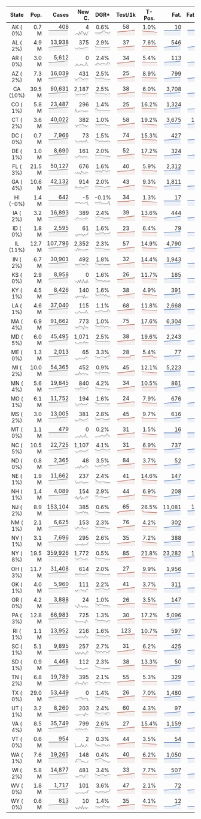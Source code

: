 
<!-- Building Table Time:  2020-05-24T16:40:40.849119 -->


| State | Pop. | Cases | New C. | DGR* | Test/1k | T-Pos. | Fat. | Fat./1M  | CFR* |  GF* | GF-14day | Dbl.Days | CDD |  
| :---: | ---: | ---: | ---: | :---: | :---: | :---: | ---: | ---:  | :---: |  :---: | :---: | :---: | ---: |  
| AK ( 0%)  | 0.7 M  | 408 <br><img src="/assets/images/covid/sparklines/AK_img_positive_20200524_1590352840.png"> | 4 <br><img src="/assets/images/covid/sparklines/AK_img_positiveIncrease_20200524_1590352840.png"> | 0.6% <br><img src="/assets/images/covid/sparklines/AK_img_dgr_4_20200524_1590352841.png"> | 58 <br><img src="/assets/images/covid/sparklines/AK_img_total_test_per_1k_20200524_1590352841.png"> | 1.0% <br><img src="/assets/images/covid/sparklines/AK_img_test_positivity_20200524_1590352841.png"> | 10 <br><img src="/assets/images/covid/sparklines/AK_img_death_20200524_1590352841.png"> | 14 <br><img src="/assets/images/covid/sparklines/AK_img_death_20200524_1590352841.png">  | 2.5% <br><img src="/assets/images/covid/sparklines/AK_img_cfr_4_20200524_1590352842.png"> |  1.3 <br><img src="/assets/images/covid/sparklines/AK_img_gfac_4_20200524_1590352841.png"> | 14.1 <br><img src="/assets/images/covid/sparklines/AK_img_gfac_14sum_20200524_1590352842.png"> | 108 <br><img src="/assets/images/covid/sparklines/AK_img_doubling_days_20200524_1590352842.png"> | 22   |  
| AL ( 2%)  | 4.9 M  | 13,938 <br><img src="/assets/images/covid/sparklines/AL_img_positive_20200524_1590352842.png"> | 375 <br><img src="/assets/images/covid/sparklines/AL_img_positiveIncrease_20200524_1590352842.png"> | 2.9% <br><img src="/assets/images/covid/sparklines/AL_img_dgr_4_20200524_1590352842.png"> | 37 <br><img src="/assets/images/covid/sparklines/AL_img_total_test_per_1k_20200524_1590352843.png"> | 7.6% <br><img src="/assets/images/covid/sparklines/AL_img_test_positivity_20200524_1590352843.png"> | 546 <br><img src="/assets/images/covid/sparklines/AL_img_death_20200524_1590352843.png"> | 111 <br><img src="/assets/images/covid/sparklines/AL_img_death_20200524_1590352843.png">  | 4.0% <br><img src="/assets/images/covid/sparklines/AL_img_cfr_4_20200524_1590352844.png"> |  1.0 <br><img src="/assets/images/covid/sparklines/AL_img_gfac_4_20200524_1590352843.png"> | 14.5 <br><img src="/assets/images/covid/sparklines/AL_img_gfac_14sum_20200524_1590352843.png"> | 24 <br><img src="/assets/images/covid/sparklines/AL_img_doubling_days_20200524_1590352844.png"> | 1   |  
| AR ( 0%)  | 3.0 M  | 5,612 <br><img src="/assets/images/covid/sparklines/AR_img_positive_20200524_1590352844.png"> | 0 <br><img src="/assets/images/covid/sparklines/AR_img_positiveIncrease_20200524_1590352844.png"> | 2.4% <br><img src="/assets/images/covid/sparklines/AR_img_dgr_4_20200524_1590352844.png"> | 34 <br><img src="/assets/images/covid/sparklines/AR_img_total_test_per_1k_20200524_1590352844.png"> | 5.4% <br><img src="/assets/images/covid/sparklines/AR_img_test_positivity_20200524_1590352845.png"> | 113 <br><img src="/assets/images/covid/sparklines/AR_img_death_20200524_1590352845.png"> | 37 <br><img src="/assets/images/covid/sparklines/AR_img_death_20200524_1590352845.png">  | 2.0% <br><img src="/assets/images/covid/sparklines/AR_img_cfr_4_20200524_1590352846.png"> |  1.1 <br><img src="/assets/images/covid/sparklines/AR_img_gfac_4_20200524_1590352845.png"> | 16.4 <br><img src="/assets/images/covid/sparklines/AR_img_gfac_14sum_20200524_1590352846.png"> | 28 <br><img src="/assets/images/covid/sparklines/AR_img_doubling_days_20200524_1590352846.png"> | 2   |  
| AZ ( 2%)  | 7.3 M  | 16,039 <br><img src="/assets/images/covid/sparklines/AZ_img_positive_20200524_1590352846.png"> | 431 <br><img src="/assets/images/covid/sparklines/AZ_img_positiveIncrease_20200524_1590352846.png"> | 2.5% <br><img src="/assets/images/covid/sparklines/AZ_img_dgr_4_20200524_1590352846.png"> | 25 <br><img src="/assets/images/covid/sparklines/AZ_img_total_test_per_1k_20200524_1590352847.png"> | 8.9% <br><img src="/assets/images/covid/sparklines/AZ_img_test_positivity_20200524_1590352847.png"> | 799 <br><img src="/assets/images/covid/sparklines/AZ_img_death_20200524_1590352847.png"> | 110 <br><img src="/assets/images/covid/sparklines/AZ_img_death_20200524_1590352847.png">  | 5.0% <br><img src="/assets/images/covid/sparklines/AZ_img_cfr_4_20200524_1590352848.png"> |  1.2 <br><img src="/assets/images/covid/sparklines/AZ_img_gfac_4_20200524_1590352847.png"> | 15.1 <br><img src="/assets/images/covid/sparklines/AZ_img_gfac_14sum_20200524_1590352847.png"> | 28 <br><img src="/assets/images/covid/sparklines/AZ_img_doubling_days_20200524_1590352847.png"> | 0   |  
| CA (10%)  | 39.5 M  | 90,631 <br><img src="/assets/images/covid/sparklines/CA_img_positive_20200524_1590352848.png"> | 2,187 <br><img src="/assets/images/covid/sparklines/CA_img_positiveIncrease_20200524_1590352848.png"> | 2.5% <br><img src="/assets/images/covid/sparklines/CA_img_dgr_4_20200524_1590352848.png"> | 38 <br><img src="/assets/images/covid/sparklines/CA_img_total_test_per_1k_20200524_1590352848.png"> | 6.0% <br><img src="/assets/images/covid/sparklines/CA_img_test_positivity_20200524_1590352848.png"> | 3,708 <br><img src="/assets/images/covid/sparklines/CA_img_death_20200524_1590352849.png"> | 94 <br><img src="/assets/images/covid/sparklines/CA_img_death_20200524_1590352849.png">  | 4.1% <br><img src="/assets/images/covid/sparklines/CA_img_cfr_4_20200524_1590352850.png"> |  1.0 <br><img src="/assets/images/covid/sparklines/CA_img_gfac_4_20200524_1590352849.png"> | 14.5 <br><img src="/assets/images/covid/sparklines/CA_img_gfac_14sum_20200524_1590352849.png"> | 28 <br><img src="/assets/images/covid/sparklines/CA_img_doubling_days_20200524_1590352849.png"> | 1   |  
| CO ( 1%)  | 5.8 M  | 23,487 <br><img src="/assets/images/covid/sparklines/CO_img_positive_20200524_1590352850.png"> | 296 <br><img src="/assets/images/covid/sparklines/CO_img_positiveIncrease_20200524_1590352850.png"> | 1.4% <br><img src="/assets/images/covid/sparklines/CO_img_dgr_4_20200524_1590352850.png"> | 25 <br><img src="/assets/images/covid/sparklines/CO_img_total_test_per_1k_20200524_1590352850.png"> | 16.2% <br><img src="/assets/images/covid/sparklines/CO_img_test_positivity_20200524_1590352850.png"> | 1,324 <br><img src="/assets/images/covid/sparklines/CO_img_death_20200524_1590352850.png"> | 230 <br><img src="/assets/images/covid/sparklines/CO_img_death_20200524_1590352850.png">  | 5.6% <br><img src="/assets/images/covid/sparklines/CO_img_cfr_4_20200524_1590352851.png"> |  1.0 <br><img src="/assets/images/covid/sparklines/CO_img_gfac_4_20200524_1590352851.png"> | 30.3 <br><img src="/assets/images/covid/sparklines/CO_img_gfac_14sum_20200524_1590352851.png"> | 49 <br><img src="/assets/images/covid/sparklines/CO_img_doubling_days_20200524_1590352851.png"> | 1   |  
| CT ( 2%)  | 3.6 M  | 40,022 <br><img src="/assets/images/covid/sparklines/CT_img_positive_20200524_1590352851.png"> | 382 <br><img src="/assets/images/covid/sparklines/CT_img_positiveIncrease_20200524_1590352852.png"> | 1.0% <br><img src="/assets/images/covid/sparklines/CT_img_dgr_4_20200524_1590352852.png"> | 58 <br><img src="/assets/images/covid/sparklines/CT_img_total_test_per_1k_20200524_1590352852.png"> | 19.2% <br><img src="/assets/images/covid/sparklines/CT_img_test_positivity_20200524_1590352852.png"> | 3,675 <br><img src="/assets/images/covid/sparklines/CT_img_death_20200524_1590352852.png"> | 1,031 <br><img src="/assets/images/covid/sparklines/CT_img_death_20200524_1590352852.png">  | 9.1% <br><img src="/assets/images/covid/sparklines/CT_img_cfr_4_20200524_1590352853.png"> |  1.2 <br><img src="/assets/images/covid/sparklines/CT_img_gfac_4_20200524_1590352852.png"> | 15.7 <br><img src="/assets/images/covid/sparklines/CT_img_gfac_14sum_20200524_1590352853.png"> | 67 <br><img src="/assets/images/covid/sparklines/CT_img_doubling_days_20200524_1590352853.png"> | 1   |  
| DC ( 0%)  | 0.7 M  | 7,966 <br><img src="/assets/images/covid/sparklines/DC_img_positive_20200524_1590352853.png"> | 73 <br><img src="/assets/images/covid/sparklines/DC_img_positiveIncrease_20200524_1590352853.png"> | 1.5% <br><img src="/assets/images/covid/sparklines/DC_img_dgr_4_20200524_1590352854.png"> | 74 <br><img src="/assets/images/covid/sparklines/DC_img_total_test_per_1k_20200524_1590352854.png"> | 15.3% <br><img src="/assets/images/covid/sparklines/DC_img_test_positivity_20200524_1590352854.png"> | 427 <br><img src="/assets/images/covid/sparklines/DC_img_death_20200524_1590352854.png"> | 605 <br><img src="/assets/images/covid/sparklines/DC_img_death_20200524_1590352854.png">  | 5.3% <br><img src="/assets/images/covid/sparklines/DC_img_cfr_4_20200524_1590352855.png"> |  0.9 <br><img src="/assets/images/covid/sparklines/DC_img_gfac_4_20200524_1590352854.png"> | 14.6 <br><img src="/assets/images/covid/sparklines/DC_img_gfac_14sum_20200524_1590352854.png"> | 45 <br><img src="/assets/images/covid/sparklines/DC_img_doubling_days_20200524_1590352855.png"> | 2   |  
| DE ( 1%)  | 1.0 M  | 8,690 <br><img src="/assets/images/covid/sparklines/DE_img_positive_20200524_1590352855.png"> | 161 <br><img src="/assets/images/covid/sparklines/DE_img_positiveIncrease_20200524_1590352855.png"> | 2.0% <br><img src="/assets/images/covid/sparklines/DE_img_dgr_4_20200524_1590352855.png"> | 52 <br><img src="/assets/images/covid/sparklines/DE_img_total_test_per_1k_20200524_1590352855.png"> | 17.2% <br><img src="/assets/images/covid/sparklines/DE_img_test_positivity_20200524_1590352856.png"> | 324 <br><img src="/assets/images/covid/sparklines/DE_img_death_20200524_1590352856.png"> | 333 <br><img src="/assets/images/covid/sparklines/DE_img_death_20200524_1590352856.png">  | 3.8% <br><img src="/assets/images/covid/sparklines/DE_img_cfr_4_20200524_1590352857.png"> |  1.0 <br><img src="/assets/images/covid/sparklines/DE_img_gfac_4_20200524_1590352856.png"> | 14.9 <br><img src="/assets/images/covid/sparklines/DE_img_gfac_14sum_20200524_1590352856.png"> | 35 <br><img src="/assets/images/covid/sparklines/DE_img_doubling_days_20200524_1590352856.png"> | 0   |  
| FL ( 3%)  | 21.5 M  | 50,127 <br><img src="/assets/images/covid/sparklines/FL_img_positive_20200524_1590352857.png"> | 676 <br><img src="/assets/images/covid/sparklines/FL_img_positiveIncrease_20200524_1590352857.png"> | 1.6% <br><img src="/assets/images/covid/sparklines/FL_img_dgr_4_20200524_1590352857.png"> | 40 <br><img src="/assets/images/covid/sparklines/FL_img_total_test_per_1k_20200524_1590352857.png"> | 5.9% <br><img src="/assets/images/covid/sparklines/FL_img_test_positivity_20200524_1590352857.png"> | 2,312 <br><img src="/assets/images/covid/sparklines/FL_img_death_20200524_1590352858.png"> | 108 <br><img src="/assets/images/covid/sparklines/FL_img_death_20200524_1590352858.png">  | 4.6% <br><img src="/assets/images/covid/sparklines/FL_img_cfr_4_20200524_1590352858.png"> |  1.0 <br><img src="/assets/images/covid/sparklines/FL_img_gfac_4_20200524_1590352858.png"> | 14.4 <br><img src="/assets/images/covid/sparklines/FL_img_gfac_14sum_20200524_1590352858.png"> | 43 <br><img src="/assets/images/covid/sparklines/FL_img_doubling_days_20200524_1590352858.png"> | 2   |  
| GA ( 4%)  | 10.6 M  | 42,132 <br><img src="/assets/images/covid/sparklines/GA_img_positive_20200524_1590352859.png"> | 914 <br><img src="/assets/images/covid/sparklines/GA_img_positiveIncrease_20200524_1590352859.png"> | 2.0% <br><img src="/assets/images/covid/sparklines/GA_img_dgr_4_20200524_1590352859.png"> | 43 <br><img src="/assets/images/covid/sparklines/GA_img_total_test_per_1k_20200524_1590352859.png"> | 9.3% <br><img src="/assets/images/covid/sparklines/GA_img_test_positivity_20200524_1590352859.png"> | 1,811 <br><img src="/assets/images/covid/sparklines/GA_img_death_20200524_1590352859.png"> | 171 <br><img src="/assets/images/covid/sparklines/GA_img_death_20200524_1590352859.png">  | 4.3% <br><img src="/assets/images/covid/sparklines/GA_img_cfr_4_20200524_1590352860.png"> |  1.1 <br><img src="/assets/images/covid/sparklines/GA_img_gfac_4_20200524_1590352860.png"> | 15.8 <br><img src="/assets/images/covid/sparklines/GA_img_gfac_14sum_20200524_1590352860.png"> | 34 <br><img src="/assets/images/covid/sparklines/GA_img_doubling_days_20200524_1590352860.png"> | 0   |  
| HI (-0%)  | 1.4 M  | 642 <br><img src="/assets/images/covid/sparklines/HI_img_positive_20200524_1590352861.png"> | -5 <br><img src="/assets/images/covid/sparklines/HI_img_positiveIncrease_20200524_1590352861.png"> | -0.1% <br><img src="/assets/images/covid/sparklines/HI_img_dgr_4_20200524_1590352861.png"> | 34 <br><img src="/assets/images/covid/sparklines/HI_img_total_test_per_1k_20200524_1590352861.png"> | 1.3% <br><img src="/assets/images/covid/sparklines/HI_img_test_positivity_20200524_1590352862.png"> | 17 <br><img src="/assets/images/covid/sparklines/HI_img_death_20200524_1590352862.png"> | 12 <br><img src="/assets/images/covid/sparklines/HI_img_death_20200524_1590352862.png">  | 2.6% <br><img src="/assets/images/covid/sparklines/HI_img_cfr_4_20200524_1590352863.png"> |  0.4 <br><img src="/assets/images/covid/sparklines/HI_img_gfac_4_20200524_1590352862.png"> | 12.6 <br><img src="/assets/images/covid/sparklines/HI_img_gfac_14sum_20200524_1590352862.png"> | -773 <br><img src="/assets/images/covid/sparklines/HI_img_doubling_days_20200524_1590352862.png"> | 30   |  
| IA ( 2%)  | 3.2 M  | 16,893 <br><img src="/assets/images/covid/sparklines/IA_img_positive_20200524_1590352863.png"> | 389 <br><img src="/assets/images/covid/sparklines/IA_img_positiveIncrease_20200524_1590352863.png"> | 2.4% <br><img src="/assets/images/covid/sparklines/IA_img_dgr_4_20200524_1590352863.png"> | 39 <br><img src="/assets/images/covid/sparklines/IA_img_total_test_per_1k_20200524_1590352863.png"> | 13.6% <br><img src="/assets/images/covid/sparklines/IA_img_test_positivity_20200524_1590352863.png"> | 444 <br><img src="/assets/images/covid/sparklines/IA_img_death_20200524_1590352863.png"> | 141 <br><img src="/assets/images/covid/sparklines/IA_img_death_20200524_1590352863.png">  | 2.6% <br><img src="/assets/images/covid/sparklines/IA_img_cfr_4_20200524_1590352864.png"> |  1.1 <br><img src="/assets/images/covid/sparklines/IA_img_gfac_4_20200524_1590352864.png"> | 15.1 <br><img src="/assets/images/covid/sparklines/IA_img_gfac_14sum_20200524_1590352864.png"> | 29 <br><img src="/assets/images/covid/sparklines/IA_img_doubling_days_20200524_1590352864.png"> | 0   |  
| ID ( 0%)  | 1.8 M  | 2,595 <br><img src="/assets/images/covid/sparklines/ID_img_positive_20200524_1590352864.png"> | 61 <br><img src="/assets/images/covid/sparklines/ID_img_positiveIncrease_20200524_1590352865.png"> | 1.6% <br><img src="/assets/images/covid/sparklines/ID_img_dgr_4_20200524_1590352865.png"> | 23 <br><img src="/assets/images/covid/sparklines/ID_img_total_test_per_1k_20200524_1590352865.png"> | 6.4% <br><img src="/assets/images/covid/sparklines/ID_img_test_positivity_20200524_1590352865.png"> | 79 <br><img src="/assets/images/covid/sparklines/ID_img_death_20200524_1590352865.png"> | 44 <br><img src="/assets/images/covid/sparklines/ID_img_death_20200524_1590352865.png">  | 3.0% <br><img src="/assets/images/covid/sparklines/ID_img_cfr_4_20200524_1590352866.png"> |  1.5 <br><img src="/assets/images/covid/sparklines/ID_img_gfac_4_20200524_1590352865.png"> | 12.1 <br><img src="/assets/images/covid/sparklines/ID_img_gfac_14sum_20200524_1590352866.png"> | 43 <br><img src="/assets/images/covid/sparklines/ID_img_doubling_days_20200524_1590352866.png"> | 0   |  
| IL (11%)  | 12.7 M  | 107,796 <br><img src="/assets/images/covid/sparklines/IL_img_positive_20200524_1590352866.png"> | 2,352 <br><img src="/assets/images/covid/sparklines/IL_img_positiveIncrease_20200524_1590352866.png"> | 2.3% <br><img src="/assets/images/covid/sparklines/IL_img_dgr_4_20200524_1590352867.png"> | 57 <br><img src="/assets/images/covid/sparklines/IL_img_total_test_per_1k_20200524_1590352867.png"> | 14.9% <br><img src="/assets/images/covid/sparklines/IL_img_test_positivity_20200524_1590352867.png"> | 4,790 <br><img src="/assets/images/covid/sparklines/IL_img_death_20200524_1590352867.png"> | 378 <br><img src="/assets/images/covid/sparklines/IL_img_death_20200524_1590352867.png">  | 4.5% <br><img src="/assets/images/covid/sparklines/IL_img_cfr_4_20200524_1590352868.png"> |  1.0 <br><img src="/assets/images/covid/sparklines/IL_img_gfac_4_20200524_1590352867.png"> | 15.9 <br><img src="/assets/images/covid/sparklines/IL_img_gfac_14sum_20200524_1590352867.png"> | 30 <br><img src="/assets/images/covid/sparklines/IL_img_doubling_days_20200524_1590352868.png"> | 1   |  
| IN ( 2%)  | 6.7 M  | 30,901 <br><img src="/assets/images/covid/sparklines/IN_img_positive_20200524_1590352868.png"> | 492 <br><img src="/assets/images/covid/sparklines/IN_img_positiveIncrease_20200524_1590352868.png"> | 1.8% <br><img src="/assets/images/covid/sparklines/IN_img_dgr_4_20200524_1590352868.png"> | 32 <br><img src="/assets/images/covid/sparklines/IN_img_total_test_per_1k_20200524_1590352869.png"> | 14.4% <br><img src="/assets/images/covid/sparklines/IN_img_test_positivity_20200524_1590352869.png"> | 1,943 <br><img src="/assets/images/covid/sparklines/IN_img_death_20200524_1590352869.png"> | 289 <br><img src="/assets/images/covid/sparklines/IN_img_death_20200524_1590352869.png">  | 6.3% <br><img src="/assets/images/covid/sparklines/IN_img_cfr_4_20200524_1590352870.png"> |  1.0 <br><img src="/assets/images/covid/sparklines/IN_img_gfac_4_20200524_1590352869.png"> | 14.2 <br><img src="/assets/images/covid/sparklines/IN_img_gfac_14sum_20200524_1590352869.png"> | 39 <br><img src="/assets/images/covid/sparklines/IN_img_doubling_days_20200524_1590352869.png"> | 0   |  
| KS ( 0%)  | 2.9 M  | 8,958 <br><img src="/assets/images/covid/sparklines/KS_img_positive_20200524_1590352870.png"> | 0 <br><img src="/assets/images/covid/sparklines/KS_img_positiveIncrease_20200524_1590352870.png"> | 1.6% <br><img src="/assets/images/covid/sparklines/KS_img_dgr_4_20200524_1590352870.png"> | 26 <br><img src="/assets/images/covid/sparklines/KS_img_total_test_per_1k_20200524_1590352870.png"> | 11.7% <br><img src="/assets/images/covid/sparklines/KS_img_test_positivity_20200524_1590352871.png"> | 185 <br><img src="/assets/images/covid/sparklines/KS_img_death_20200524_1590352871.png"> | 64 <br><img src="/assets/images/covid/sparklines/KS_img_death_20200524_1590352871.png">  | 2.1% <br><img src="/assets/images/covid/sparklines/KS_img_cfr_4_20200524_1590352872.png"> |  0.0 <br><img src="/assets/images/covid/sparklines/KS_img_gfac_4_20200524_1590352871.png"> | 3.7 <br><img src="/assets/images/covid/sparklines/KS_img_gfac_14sum_20200524_1590352871.png"> | 43 <br><img src="/assets/images/covid/sparklines/KS_img_doubling_days_20200524_1590352871.png"> | 1   |  
| KY ( 1%)  | 4.5 M  | 8,426 <br><img src="/assets/images/covid/sparklines/KY_img_positive_20200524_1590352872.png"> | 140 <br><img src="/assets/images/covid/sparklines/KY_img_positiveIncrease_20200524_1590352872.png"> | 1.6% <br><img src="/assets/images/covid/sparklines/KY_img_dgr_4_20200524_1590352872.png"> | 38 <br><img src="/assets/images/covid/sparklines/KY_img_total_test_per_1k_20200524_1590352872.png"> | 4.9% <br><img src="/assets/images/covid/sparklines/KY_img_test_positivity_20200524_1590352873.png"> | 391 <br><img src="/assets/images/covid/sparklines/KY_img_death_20200524_1590352873.png"> | 88 <br><img src="/assets/images/covid/sparklines/KY_img_death_20200524_1590352873.png">  | 4.6% <br><img src="/assets/images/covid/sparklines/KY_img_cfr_4_20200524_1590352874.png"> |  1.0 <br><img src="/assets/images/covid/sparklines/KY_img_gfac_4_20200524_1590352873.png"> | 11.1 <br><img src="/assets/images/covid/sparklines/KY_img_gfac_14sum_20200524_1590352873.png"> | 43 <br><img src="/assets/images/covid/sparklines/KY_img_doubling_days_20200524_1590352873.png"> | 0   |  
| LA ( 1%)  | 4.6 M  | 37,040 <br><img src="/assets/images/covid/sparklines/LA_img_positive_20200524_1590352874.png"> | 115 <br><img src="/assets/images/covid/sparklines/LA_img_positiveIncrease_20200524_1590352874.png"> | 1.1% <br><img src="/assets/images/covid/sparklines/LA_img_dgr_4_20200524_1590352874.png"> | 68 <br><img src="/assets/images/covid/sparklines/LA_img_total_test_per_1k_20200524_1590352874.png"> | 11.8% <br><img src="/assets/images/covid/sparklines/LA_img_test_positivity_20200524_1590352874.png"> | 2,668 <br><img src="/assets/images/covid/sparklines/LA_img_death_20200524_1590352874.png"> | 574 <br><img src="/assets/images/covid/sparklines/LA_img_death_20200524_1590352874.png">  | 7.2% <br><img src="/assets/images/covid/sparklines/LA_img_cfr_4_20200524_1590352875.png"> |  1.0 <br><img src="/assets/images/covid/sparklines/LA_img_gfac_4_20200524_1590352875.png"> | 17.6 <br><img src="/assets/images/covid/sparklines/LA_img_gfac_14sum_20200524_1590352875.png"> | 64 <br><img src="/assets/images/covid/sparklines/LA_img_doubling_days_20200524_1590352875.png"> | 2   |  
| MA ( 4%)  | 6.9 M  | 91,662 <br><img src="/assets/images/covid/sparklines/MA_img_positive_20200524_1590352875.png"> | 773 <br><img src="/assets/images/covid/sparklines/MA_img_positiveIncrease_20200524_1590352876.png"> | 1.0% <br><img src="/assets/images/covid/sparklines/MA_img_dgr_4_20200524_1590352876.png"> | 75 <br><img src="/assets/images/covid/sparklines/MA_img_total_test_per_1k_20200524_1590352876.png"> | 17.6% <br><img src="/assets/images/covid/sparklines/MA_img_test_positivity_20200524_1590352876.png"> | 6,304 <br><img src="/assets/images/covid/sparklines/MA_img_death_20200524_1590352876.png"> | 907 <br><img src="/assets/images/covid/sparklines/MA_img_death_20200524_1590352876.png">  | 6.8% <br><img src="/assets/images/covid/sparklines/MA_img_cfr_4_20200524_1590352877.png"> |  0.8 <br><img src="/assets/images/covid/sparklines/MA_img_gfac_4_20200524_1590352876.png"> | 12.3 <br><img src="/assets/images/covid/sparklines/MA_img_gfac_14sum_20200524_1590352877.png"> | 68 <br><img src="/assets/images/covid/sparklines/MA_img_doubling_days_20200524_1590352877.png"> | 2   |  
| MD ( 5%)  | 6.0 M  | 45,495 <br><img src="/assets/images/covid/sparklines/MD_img_positive_20200524_1590352877.png"> | 1,071 <br><img src="/assets/images/covid/sparklines/MD_img_positiveIncrease_20200524_1590352877.png"> | 2.5% <br><img src="/assets/images/covid/sparklines/MD_img_dgr_4_20200524_1590352878.png"> | 38 <br><img src="/assets/images/covid/sparklines/MD_img_total_test_per_1k_20200524_1590352878.png"> | 19.6% <br><img src="/assets/images/covid/sparklines/MD_img_test_positivity_20200524_1590352878.png"> | 2,243 <br><img src="/assets/images/covid/sparklines/MD_img_death_20200524_1590352878.png"> | 371 <br><img src="/assets/images/covid/sparklines/MD_img_death_20200524_1590352878.png">  | 5.0% <br><img src="/assets/images/covid/sparklines/MD_img_cfr_4_20200524_1590352879.png"> |  1.1 <br><img src="/assets/images/covid/sparklines/MD_img_gfac_4_20200524_1590352878.png"> | 14.7 <br><img src="/assets/images/covid/sparklines/MD_img_gfac_14sum_20200524_1590352879.png"> | 28 <br><img src="/assets/images/covid/sparklines/MD_img_doubling_days_20200524_1590352879.png"> | 0   |  
| ME ( 0%)  | 1.3 M  | 2,013 <br><img src="/assets/images/covid/sparklines/ME_img_positive_20200524_1590352879.png"> | 65 <br><img src="/assets/images/covid/sparklines/ME_img_positiveIncrease_20200524_1590352879.png"> | 3.3% <br><img src="/assets/images/covid/sparklines/ME_img_dgr_4_20200524_1590352879.png"> | 28 <br><img src="/assets/images/covid/sparklines/ME_img_total_test_per_1k_20200524_1590352880.png"> | 5.4% <br><img src="/assets/images/covid/sparklines/ME_img_test_positivity_20200524_1590352880.png"> | 77 <br><img src="/assets/images/covid/sparklines/ME_img_death_20200524_1590352880.png"> | 57 <br><img src="/assets/images/covid/sparklines/ME_img_death_20200524_1590352880.png">  | 3.9% <br><img src="/assets/images/covid/sparklines/ME_img_cfr_4_20200524_1590352881.png"> |  1.1 <br><img src="/assets/images/covid/sparklines/ME_img_gfac_4_20200524_1590352880.png"> | 16.3 <br><img src="/assets/images/covid/sparklines/ME_img_gfac_14sum_20200524_1590352881.png"> | 21 <br><img src="/assets/images/covid/sparklines/ME_img_doubling_days_20200524_1590352881.png"> | 1   |  
| MI ( 2%)  | 10.0 M  | 54,365 <br><img src="/assets/images/covid/sparklines/MI_img_positive_20200524_1590352881.png"> | 452 <br><img src="/assets/images/covid/sparklines/MI_img_positiveIncrease_20200524_1590352882.png"> | 0.9% <br><img src="/assets/images/covid/sparklines/MI_img_dgr_4_20200524_1590352882.png"> | 45 <br><img src="/assets/images/covid/sparklines/MI_img_total_test_per_1k_20200524_1590352882.png"> | 12.1% <br><img src="/assets/images/covid/sparklines/MI_img_test_positivity_20200524_1590352882.png"> | 5,223 <br><img src="/assets/images/covid/sparklines/MI_img_death_20200524_1590352882.png"> | 523 <br><img src="/assets/images/covid/sparklines/MI_img_death_20200524_1590352882.png">  | 9.6% <br><img src="/assets/images/covid/sparklines/MI_img_cfr_4_20200524_1590352883.png"> |  1.0 <br><img src="/assets/images/covid/sparklines/MI_img_gfac_4_20200524_1590352882.png"> | 15.8 <br><img src="/assets/images/covid/sparklines/MI_img_gfac_14sum_20200524_1590352883.png"> | 76 <br><img src="/assets/images/covid/sparklines/MI_img_doubling_days_20200524_1590352883.png"> | 0   |  
| MN ( 4%)  | 5.6 M  | 19,845 <br><img src="/assets/images/covid/sparklines/MN_img_positive_20200524_1590352883.png"> | 840 <br><img src="/assets/images/covid/sparklines/MN_img_positiveIncrease_20200524_1590352883.png"> | 4.2% <br><img src="/assets/images/covid/sparklines/MN_img_dgr_4_20200524_1590352883.png"> | 34 <br><img src="/assets/images/covid/sparklines/MN_img_total_test_per_1k_20200524_1590352884.png"> | 10.5% <br><img src="/assets/images/covid/sparklines/MN_img_test_positivity_20200524_1590352884.png"> | 861 <br><img src="/assets/images/covid/sparklines/MN_img_death_20200524_1590352884.png"> | 153 <br><img src="/assets/images/covid/sparklines/MN_img_death_20200524_1590352884.png">  | 4.4% <br><img src="/assets/images/covid/sparklines/MN_img_cfr_4_20200524_1590352885.png"> |  1.1 <br><img src="/assets/images/covid/sparklines/MN_img_gfac_4_20200524_1590352884.png"> | 14.5 <br><img src="/assets/images/covid/sparklines/MN_img_gfac_14sum_20200524_1590352884.png"> | 17 <br><img src="/assets/images/covid/sparklines/MN_img_doubling_days_20200524_1590352884.png"> | 0   |  
| MO ( 1%)  | 6.1 M  | 11,752 <br><img src="/assets/images/covid/sparklines/MO_img_positive_20200524_1590352885.png"> | 194 <br><img src="/assets/images/covid/sparklines/MO_img_positiveIncrease_20200524_1590352885.png"> | 1.6% <br><img src="/assets/images/covid/sparklines/MO_img_dgr_4_20200524_1590352885.png"> | 24 <br><img src="/assets/images/covid/sparklines/MO_img_total_test_per_1k_20200524_1590352885.png"> | 7.9% <br><img src="/assets/images/covid/sparklines/MO_img_test_positivity_20200524_1590352886.png"> | 676 <br><img src="/assets/images/covid/sparklines/MO_img_death_20200524_1590352886.png"> | 110 <br><img src="/assets/images/covid/sparklines/MO_img_death_20200524_1590352886.png">  | 5.7% <br><img src="/assets/images/covid/sparklines/MO_img_cfr_4_20200524_1590352887.png"> |  1.2 <br><img src="/assets/images/covid/sparklines/MO_img_gfac_4_20200524_1590352886.png"> | 15.1 <br><img src="/assets/images/covid/sparklines/MO_img_gfac_14sum_20200524_1590352886.png"> | 44 <br><img src="/assets/images/covid/sparklines/MO_img_doubling_days_20200524_1590352886.png"> | 1   |  
| MS ( 2%)  | 3.0 M  | 13,005 <br><img src="/assets/images/covid/sparklines/MS_img_positive_20200524_1590352887.png"> | 381 <br><img src="/assets/images/covid/sparklines/MS_img_positiveIncrease_20200524_1590352887.png"> | 2.8% <br><img src="/assets/images/covid/sparklines/MS_img_dgr_4_20200524_1590352887.png"> | 45 <br><img src="/assets/images/covid/sparklines/MS_img_total_test_per_1k_20200524_1590352887.png"> | 9.7% <br><img src="/assets/images/covid/sparklines/MS_img_test_positivity_20200524_1590352887.png"> | 616 <br><img src="/assets/images/covid/sparklines/MS_img_death_20200524_1590352888.png"> | 207 <br><img src="/assets/images/covid/sparklines/MS_img_death_20200524_1590352888.png">  | 4.7% <br><img src="/assets/images/covid/sparklines/MS_img_cfr_4_20200524_1590352888.png"> |  1.2 <br><img src="/assets/images/covid/sparklines/MS_img_gfac_4_20200524_1590352888.png"> | 15.6 <br><img src="/assets/images/covid/sparklines/MS_img_gfac_14sum_20200524_1590352888.png"> | 25 <br><img src="/assets/images/covid/sparklines/MS_img_doubling_days_20200524_1590352888.png"> | 1   |  
| MT ( 0%)  | 1.1 M  | 479 <br><img src="/assets/images/covid/sparklines/MT_img_positive_20200524_1590352889.png"> | 0 <br><img src="/assets/images/covid/sparklines/MT_img_positiveIncrease_20200524_1590352889.png"> | 0.2% <br><img src="/assets/images/covid/sparklines/MT_img_dgr_4_20200524_1590352889.png"> | 31 <br><img src="/assets/images/covid/sparklines/MT_img_total_test_per_1k_20200524_1590352889.png"> | 1.5% <br><img src="/assets/images/covid/sparklines/MT_img_test_positivity_20200524_1590352889.png"> | 16 <br><img src="/assets/images/covid/sparklines/MT_img_death_20200524_1590352889.png"> | 15 <br><img src="/assets/images/covid/sparklines/MT_img_death_20200524_1590352889.png">  | 3.4% <br><img src="/assets/images/covid/sparklines/MT_img_cfr_4_20200524_1590352890.png"> |  1.2 <br><img src="/assets/images/covid/sparklines/MT_img_gfac_4_20200524_1590352890.png"> | 12.8 <br><img src="/assets/images/covid/sparklines/MT_img_gfac_14sum_20200524_1590352890.png"> | 356 <br><img src="/assets/images/covid/sparklines/MT_img_doubling_days_20200524_1590352890.png"> | 3   |  
| NC ( 5%)  | 10.5 M  | 22,725 <br><img src="/assets/images/covid/sparklines/NC_img_positive_20200524_1590352890.png"> | 1,107 <br><img src="/assets/images/covid/sparklines/NC_img_positiveIncrease_20200524_1590352891.png"> | 4.1% <br><img src="/assets/images/covid/sparklines/NC_img_dgr_4_20200524_1590352891.png"> | 31 <br><img src="/assets/images/covid/sparklines/NC_img_total_test_per_1k_20200524_1590352893.png"> | 6.9% <br><img src="/assets/images/covid/sparklines/NC_img_test_positivity_20200524_1590352893.png"> | 737 <br><img src="/assets/images/covid/sparklines/NC_img_death_20200524_1590352893.png"> | 70 <br><img src="/assets/images/covid/sparklines/NC_img_death_20200524_1590352893.png">  | 3.4% <br><img src="/assets/images/covid/sparklines/NC_img_cfr_4_20200524_1590352894.png"> |  1.3 <br><img src="/assets/images/covid/sparklines/NC_img_gfac_4_20200524_1590352893.png"> | 15.4 <br><img src="/assets/images/covid/sparklines/NC_img_gfac_14sum_20200524_1590352894.png"> | 17 <br><img src="/assets/images/covid/sparklines/NC_img_doubling_days_20200524_1590352894.png"> | 0   |  
| ND ( 0%)  | 0.8 M  | 2,365 <br><img src="/assets/images/covid/sparklines/ND_img_positive_20200524_1590352894.png"> | 48 <br><img src="/assets/images/covid/sparklines/ND_img_positiveIncrease_20200524_1590352894.png"> | 3.5% <br><img src="/assets/images/covid/sparklines/ND_img_dgr_4_20200524_1590352895.png"> | 84 <br><img src="/assets/images/covid/sparklines/ND_img_total_test_per_1k_20200524_1590352895.png"> | 3.7% <br><img src="/assets/images/covid/sparklines/ND_img_test_positivity_20200524_1590352895.png"> | 52 <br><img src="/assets/images/covid/sparklines/ND_img_death_20200524_1590352895.png"> | 68 <br><img src="/assets/images/covid/sparklines/ND_img_death_20200524_1590352895.png">  | 2.2% <br><img src="/assets/images/covid/sparklines/ND_img_cfr_4_20200524_1590352896.png"> |  0.9 <br><img src="/assets/images/covid/sparklines/ND_img_gfac_4_20200524_1590352895.png"> | 14.2 <br><img src="/assets/images/covid/sparklines/ND_img_gfac_14sum_20200524_1590352896.png"> | 20 <br><img src="/assets/images/covid/sparklines/ND_img_doubling_days_20200524_1590352896.png"> | 2   |  
| NE ( 1%)  | 1.9 M  | 11,662 <br><img src="/assets/images/covid/sparklines/NE_img_positive_20200524_1590352897.png"> | 237 <br><img src="/assets/images/covid/sparklines/NE_img_positiveIncrease_20200524_1590352897.png"> | 2.4% <br><img src="/assets/images/covid/sparklines/NE_img_dgr_4_20200524_1590352897.png"> | 41 <br><img src="/assets/images/covid/sparklines/NE_img_total_test_per_1k_20200524_1590352897.png"> | 14.6% <br><img src="/assets/images/covid/sparklines/NE_img_test_positivity_20200524_1590352897.png"> | 147 <br><img src="/assets/images/covid/sparklines/NE_img_death_20200524_1590352897.png"> | 76 <br><img src="/assets/images/covid/sparklines/NE_img_death_20200524_1590352897.png">  | 1.2% <br><img src="/assets/images/covid/sparklines/NE_img_cfr_4_20200524_1590352898.png"> |  1.0 <br><img src="/assets/images/covid/sparklines/NE_img_gfac_4_20200524_1590352898.png"> | 17.9 <br><img src="/assets/images/covid/sparklines/NE_img_gfac_14sum_20200524_1590352898.png"> | 29 <br><img src="/assets/images/covid/sparklines/NE_img_doubling_days_20200524_1590352898.png"> | 1   |  
| NH ( 1%)  | 1.4 M  | 4,089 <br><img src="/assets/images/covid/sparklines/NH_img_positive_20200524_1590352899.png"> | 154 <br><img src="/assets/images/covid/sparklines/NH_img_positiveIncrease_20200524_1590352899.png"> | 2.9% <br><img src="/assets/images/covid/sparklines/NH_img_dgr_4_20200524_1590352899.png"> | 44 <br><img src="/assets/images/covid/sparklines/NH_img_total_test_per_1k_20200524_1590352899.png"> | 6.9% <br><img src="/assets/images/covid/sparklines/NH_img_test_positivity_20200524_1590352899.png"> | 208 <br><img src="/assets/images/covid/sparklines/NH_img_death_20200524_1590352899.png"> | 153 <br><img src="/assets/images/covid/sparklines/NH_img_death_20200524_1590352899.png">  | 5.0% <br><img src="/assets/images/covid/sparklines/NH_img_cfr_4_20200524_1590352900.png"> |  1.6 <br><img src="/assets/images/covid/sparklines/NH_img_gfac_4_20200524_1590352900.png"> | 15.7 <br><img src="/assets/images/covid/sparklines/NH_img_gfac_14sum_20200524_1590352900.png"> | 24 <br><img src="/assets/images/covid/sparklines/NH_img_doubling_days_20200524_1590352900.png"> | 0   |  
| NJ ( 2%)  | 8.9 M  | 153,104 <br><img src="/assets/images/covid/sparklines/NJ_img_positive_20200524_1590352901.png"> | 385 <br><img src="/assets/images/covid/sparklines/NJ_img_positiveIncrease_20200524_1590352901.png"> | 0.6% <br><img src="/assets/images/covid/sparklines/NJ_img_dgr_4_20200524_1590352901.png"> | 65 <br><img src="/assets/images/covid/sparklines/NJ_img_total_test_per_1k_20200524_1590352901.png"> | 26.5% <br><img src="/assets/images/covid/sparklines/NJ_img_test_positivity_20200524_1590352901.png"> | 11,081 <br><img src="/assets/images/covid/sparklines/NJ_img_death_20200524_1590352901.png"> | 1,248 <br><img src="/assets/images/covid/sparklines/NJ_img_death_20200524_1590352901.png">  | 7.2% <br><img src="/assets/images/covid/sparklines/NJ_img_cfr_4_20200524_1590352902.png"> |  0.8 <br><img src="/assets/images/covid/sparklines/NJ_img_gfac_4_20200524_1590352901.png"> | 13.9 <br><img src="/assets/images/covid/sparklines/NJ_img_gfac_14sum_20200524_1590352902.png"> | 117 <br><img src="/assets/images/covid/sparklines/NJ_img_doubling_days_20200524_1590352902.png"> | 1   |  
| NM ( 1%)  | 2.1 M  | 6,625 <br><img src="/assets/images/covid/sparklines/NM_img_positive_20200524_1590352902.png"> | 153 <br><img src="/assets/images/covid/sparklines/NM_img_positiveIncrease_20200524_1590352903.png"> | 2.3% <br><img src="/assets/images/covid/sparklines/NM_img_dgr_4_20200524_1590352903.png"> | 76 <br><img src="/assets/images/covid/sparklines/NM_img_total_test_per_1k_20200524_1590352903.png"> | 4.2% <br><img src="/assets/images/covid/sparklines/NM_img_test_positivity_20200524_1590352903.png"> | 302 <br><img src="/assets/images/covid/sparklines/NM_img_death_20200524_1590352903.png"> | 144 <br><img src="/assets/images/covid/sparklines/NM_img_death_20200524_1590352903.png">  | 4.5% <br><img src="/assets/images/covid/sparklines/NM_img_cfr_4_20200524_1590352904.png"> |  1.1 <br><img src="/assets/images/covid/sparklines/NM_img_gfac_4_20200524_1590352903.png"> | 15.3 <br><img src="/assets/images/covid/sparklines/NM_img_gfac_14sum_20200524_1590352904.png"> | 30 <br><img src="/assets/images/covid/sparklines/NM_img_doubling_days_20200524_1590352904.png"> | 1   |  
| NV ( 1%)  | 3.1 M  | 7,696 <br><img src="/assets/images/covid/sparklines/NV_img_positive_20200524_1590352904.png"> | 295 <br><img src="/assets/images/covid/sparklines/NV_img_positiveIncrease_20200524_1590352905.png"> | 2.6% <br><img src="/assets/images/covid/sparklines/NV_img_dgr_4_20200524_1590352905.png"> | 35 <br><img src="/assets/images/covid/sparklines/NV_img_total_test_per_1k_20200524_1590352905.png"> | 7.2% <br><img src="/assets/images/covid/sparklines/NV_img_test_positivity_20200524_1590352905.png"> | 388 <br><img src="/assets/images/covid/sparklines/NV_img_death_20200524_1590352905.png"> | 126 <br><img src="/assets/images/covid/sparklines/NV_img_death_20200524_1590352905.png">  | 5.1% <br><img src="/assets/images/covid/sparklines/NV_img_cfr_4_20200524_1590352906.png"> |  1.6 <br><img src="/assets/images/covid/sparklines/NV_img_gfac_4_20200524_1590352905.png"> | 19.3 <br><img src="/assets/images/covid/sparklines/NV_img_gfac_14sum_20200524_1590352906.png"> | 26 <br><img src="/assets/images/covid/sparklines/NV_img_doubling_days_20200524_1590352906.png"> | 0   |  
| NY ( 8%)  | 19.5 M  | 359,926 <br><img src="/assets/images/covid/sparklines/NY_img_positive_20200524_1590352906.png"> | 1,772 <br><img src="/assets/images/covid/sparklines/NY_img_positiveIncrease_20200524_1590352906.png"> | 0.5% <br><img src="/assets/images/covid/sparklines/NY_img_dgr_4_20200524_1590352907.png"> | 85 <br><img src="/assets/images/covid/sparklines/NY_img_total_test_per_1k_20200524_1590352907.png"> | 21.8% <br><img src="/assets/images/covid/sparklines/NY_img_test_positivity_20200524_1590352907.png"> | 23,282 <br><img src="/assets/images/covid/sparklines/NY_img_death_20200524_1590352907.png"> | 1,197 <br><img src="/assets/images/covid/sparklines/NY_img_death_20200524_1590352907.png">  | 6.5% <br><img src="/assets/images/covid/sparklines/NY_img_cfr_4_20200524_1590352909.png"> |  1.0 <br><img src="/assets/images/covid/sparklines/NY_img_gfac_4_20200524_1590352907.png"> | 13.9 <br><img src="/assets/images/covid/sparklines/NY_img_gfac_14sum_20200524_1590352908.png"> | 139 <br><img src="/assets/images/covid/sparklines/NY_img_doubling_days_20200524_1590352908.png"> | 0   |  
| OH ( 3%)  | 11.7 M  | 31,408 <br><img src="/assets/images/covid/sparklines/OH_img_positive_20200524_1590352909.png"> | 614 <br><img src="/assets/images/covid/sparklines/OH_img_positiveIncrease_20200524_1590352909.png"> | 2.0% <br><img src="/assets/images/covid/sparklines/OH_img_dgr_4_20200524_1590352909.png"> | 27 <br><img src="/assets/images/covid/sparklines/OH_img_total_test_per_1k_20200524_1590352909.png"> | 9.9% <br><img src="/assets/images/covid/sparklines/OH_img_test_positivity_20200524_1590352909.png"> | 1,956 <br><img src="/assets/images/covid/sparklines/OH_img_death_20200524_1590352910.png"> | 167 <br><img src="/assets/images/covid/sparklines/OH_img_death_20200524_1590352910.png">  | 6.1% <br><img src="/assets/images/covid/sparklines/OH_img_cfr_4_20200524_1590352911.png"> |  1.0 <br><img src="/assets/images/covid/sparklines/OH_img_gfac_4_20200524_1590352910.png"> | 14.5 <br><img src="/assets/images/covid/sparklines/OH_img_gfac_14sum_20200524_1590352910.png"> | 34 <br><img src="/assets/images/covid/sparklines/OH_img_doubling_days_20200524_1590352910.png"> | 2   |  
| OK ( 1%)  | 4.0 M  | 5,960 <br><img src="/assets/images/covid/sparklines/OK_img_positive_20200524_1590352911.png"> | 111 <br><img src="/assets/images/covid/sparklines/OK_img_positiveIncrease_20200524_1590352911.png"> | 2.2% <br><img src="/assets/images/covid/sparklines/OK_img_dgr_4_20200524_1590352911.png"> | 41 <br><img src="/assets/images/covid/sparklines/OK_img_total_test_per_1k_20200524_1590352911.png"> | 3.7% <br><img src="/assets/images/covid/sparklines/OK_img_test_positivity_20200524_1590352911.png"> | 311 <br><img src="/assets/images/covid/sparklines/OK_img_death_20200524_1590352912.png"> | 79 <br><img src="/assets/images/covid/sparklines/OK_img_death_20200524_1590352912.png">  | 5.3% <br><img src="/assets/images/covid/sparklines/OK_img_cfr_4_20200524_1590352912.png"> |  1.2 <br><img src="/assets/images/covid/sparklines/OK_img_gfac_4_20200524_1590352912.png"> | 19.0 <br><img src="/assets/images/covid/sparklines/OK_img_gfac_14sum_20200524_1590352912.png"> | 32 <br><img src="/assets/images/covid/sparklines/OK_img_doubling_days_20200524_1590352912.png"> | 1   |  
| OR ( 0%)  | 4.2 M  | 3,888 <br><img src="/assets/images/covid/sparklines/OR_img_positive_20200524_1590352913.png"> | 24 <br><img src="/assets/images/covid/sparklines/OR_img_positiveIncrease_20200524_1590352913.png"> | 1.0% <br><img src="/assets/images/covid/sparklines/OR_img_dgr_4_20200524_1590352913.png"> | 26 <br><img src="/assets/images/covid/sparklines/OR_img_total_test_per_1k_20200524_1590352913.png"> | 3.5% <br><img src="/assets/images/covid/sparklines/OR_img_test_positivity_20200524_1590352913.png"> | 147 <br><img src="/assets/images/covid/sparklines/OR_img_death_20200524_1590352913.png"> | 35 <br><img src="/assets/images/covid/sparklines/OR_img_death_20200524_1590352913.png">  | 3.8% <br><img src="/assets/images/covid/sparklines/OR_img_cfr_4_20200524_1590352914.png"> |  1.3 <br><img src="/assets/images/covid/sparklines/OR_img_gfac_4_20200524_1590352914.png"> | 16.7 <br><img src="/assets/images/covid/sparklines/OR_img_gfac_14sum_20200524_1590352914.png"> | 73 <br><img src="/assets/images/covid/sparklines/OR_img_doubling_days_20200524_1590352914.png"> | 1   |  
| PA ( 3%)  | 12.8 M  | 66,983 <br><img src="/assets/images/covid/sparklines/PA_img_positive_20200524_1590352915.png"> | 725 <br><img src="/assets/images/covid/sparklines/PA_img_positiveIncrease_20200524_1590352915.png"> | 1.3% <br><img src="/assets/images/covid/sparklines/PA_img_dgr_4_20200524_1590352915.png"> | 30 <br><img src="/assets/images/covid/sparklines/PA_img_total_test_per_1k_20200524_1590352915.png"> | 17.2% <br><img src="/assets/images/covid/sparklines/PA_img_test_positivity_20200524_1590352915.png"> | 5,096 <br><img src="/assets/images/covid/sparklines/PA_img_death_20200524_1590352915.png"> | 398 <br><img src="/assets/images/covid/sparklines/PA_img_death_20200524_1590352915.png">  | 7.5% <br><img src="/assets/images/covid/sparklines/PA_img_cfr_4_20200524_1590352916.png"> |  0.7 <br><img src="/assets/images/covid/sparklines/PA_img_gfac_4_20200524_1590352916.png"> | 12.5 <br><img src="/assets/images/covid/sparklines/PA_img_gfac_14sum_20200524_1590352916.png"> | 53 <br><img src="/assets/images/covid/sparklines/PA_img_doubling_days_20200524_1590352916.png"> | 2   |  
| RI ( 1%)  | 1.1 M  | 13,952 <br><img src="/assets/images/covid/sparklines/RI_img_positive_20200524_1590352916.png"> | 216 <br><img src="/assets/images/covid/sparklines/RI_img_positiveIncrease_20200524_1590352917.png"> | 1.6% <br><img src="/assets/images/covid/sparklines/RI_img_dgr_4_20200524_1590352917.png"> | 123 <br><img src="/assets/images/covid/sparklines/RI_img_total_test_per_1k_20200524_1590352917.png"> | 10.7% <br><img src="/assets/images/covid/sparklines/RI_img_test_positivity_20200524_1590352917.png"> | 597 <br><img src="/assets/images/covid/sparklines/RI_img_death_20200524_1590352917.png"> | 564 <br><img src="/assets/images/covid/sparklines/RI_img_death_20200524_1590352917.png">  | 4.2% <br><img src="/assets/images/covid/sparklines/RI_img_cfr_4_20200524_1590352918.png"> |  1.1 <br><img src="/assets/images/covid/sparklines/RI_img_gfac_4_20200524_1590352917.png"> | 15.0 <br><img src="/assets/images/covid/sparklines/RI_img_gfac_14sum_20200524_1590352918.png"> | 43 <br><img src="/assets/images/covid/sparklines/RI_img_doubling_days_20200524_1590352918.png"> | 0   |  
| SC ( 1%)  | 5.1 M  | 9,895 <br><img src="/assets/images/covid/sparklines/SC_img_positive_20200524_1590352918.png"> | 257 <br><img src="/assets/images/covid/sparklines/SC_img_positiveIncrease_20200524_1590352919.png"> | 2.7% <br><img src="/assets/images/covid/sparklines/SC_img_dgr_4_20200524_1590352919.png"> | 31 <br><img src="/assets/images/covid/sparklines/SC_img_total_test_per_1k_20200524_1590352919.png"> | 6.2% <br><img src="/assets/images/covid/sparklines/SC_img_test_positivity_20200524_1590352919.png"> | 425 <br><img src="/assets/images/covid/sparklines/SC_img_death_20200524_1590352919.png"> | 83 <br><img src="/assets/images/covid/sparklines/SC_img_death_20200524_1590352919.png">  | 4.4% <br><img src="/assets/images/covid/sparklines/SC_img_cfr_4_20200524_1590352920.png"> |  1.5 <br><img src="/assets/images/covid/sparklines/SC_img_gfac_4_20200524_1590352919.png"> | 9.1 <br><img src="/assets/images/covid/sparklines/SC_img_gfac_14sum_20200524_1590352920.png"> | 25 <br><img src="/assets/images/covid/sparklines/SC_img_doubling_days_20200524_1590352920.png"> | 1   |  
| SD ( 1%)  | 0.9 M  | 4,468 <br><img src="/assets/images/covid/sparklines/SD_img_positive_20200524_1590352920.png"> | 112 <br><img src="/assets/images/covid/sparklines/SD_img_positiveIncrease_20200524_1590352920.png"> | 2.3% <br><img src="/assets/images/covid/sparklines/SD_img_dgr_4_20200524_1590352921.png"> | 38 <br><img src="/assets/images/covid/sparklines/SD_img_total_test_per_1k_20200524_1590352921.png"> | 13.3% <br><img src="/assets/images/covid/sparklines/SD_img_test_positivity_20200524_1590352921.png"> | 50 <br><img src="/assets/images/covid/sparklines/SD_img_death_20200524_1590352921.png"> | 57 <br><img src="/assets/images/covid/sparklines/SD_img_death_20200524_1590352921.png">  | 1.1% <br><img src="/assets/images/covid/sparklines/SD_img_cfr_4_20200524_1590352922.png"> |  1.2 <br><img src="/assets/images/covid/sparklines/SD_img_gfac_4_20200524_1590352921.png"> | 14.9 <br><img src="/assets/images/covid/sparklines/SD_img_gfac_14sum_20200524_1590352921.png"> | 31 <br><img src="/assets/images/covid/sparklines/SD_img_doubling_days_20200524_1590352921.png"> | 0   |  
| TN ( 2%)  | 6.8 M  | 19,789 <br><img src="/assets/images/covid/sparklines/TN_img_positive_20200524_1590352922.png"> | 395 <br><img src="/assets/images/covid/sparklines/TN_img_positiveIncrease_20200524_1590352922.png"> | 2.1% <br><img src="/assets/images/covid/sparklines/TN_img_dgr_4_20200524_1590352922.png"> | 55 <br><img src="/assets/images/covid/sparklines/TN_img_total_test_per_1k_20200524_1590352922.png"> | 5.3% <br><img src="/assets/images/covid/sparklines/TN_img_test_positivity_20200524_1590352922.png"> | 329 <br><img src="/assets/images/covid/sparklines/TN_img_death_20200524_1590352923.png"> | 48 <br><img src="/assets/images/covid/sparklines/TN_img_death_20200524_1590352923.png">  | 1.7% <br><img src="/assets/images/covid/sparklines/TN_img_cfr_4_20200524_1590352923.png"> |  1.3 <br><img src="/assets/images/covid/sparklines/TN_img_gfac_4_20200524_1590352923.png"> | 20.2 <br><img src="/assets/images/covid/sparklines/TN_img_gfac_14sum_20200524_1590352923.png"> | 34 <br><img src="/assets/images/covid/sparklines/TN_img_doubling_days_20200524_1590352923.png"> | 1   |  
| TX ( 0%)  | 29.0 M  | 53,449 <br><img src="/assets/images/covid/sparklines/TX_img_positive_20200524_1590352923.png"> | 0 <br><img src="/assets/images/covid/sparklines/TX_img_positiveIncrease_20200524_1590352924.png"> | 1.4% <br><img src="/assets/images/covid/sparklines/TX_img_dgr_4_20200524_1590352924.png"> | 26 <br><img src="/assets/images/covid/sparklines/TX_img_total_test_per_1k_20200524_1590352924.png"> | 7.0% <br><img src="/assets/images/covid/sparklines/TX_img_test_positivity_20200524_1590352924.png"> | 1,480 <br><img src="/assets/images/covid/sparklines/TX_img_death_20200524_1590352924.png"> | 52 <br><img src="/assets/images/covid/sparklines/TX_img_death_20200524_1590352924.png">  | 2.8% <br><img src="/assets/images/covid/sparklines/TX_img_cfr_4_20200524_1590352925.png"> |  0.6 <br><img src="/assets/images/covid/sparklines/TX_img_gfac_4_20200524_1590352924.png"> | 14.1 <br><img src="/assets/images/covid/sparklines/TX_img_gfac_14sum_20200524_1590352925.png"> | 51 <br><img src="/assets/images/covid/sparklines/TX_img_doubling_days_20200524_1590352925.png"> | 1   |  
| UT ( 1%)  | 3.2 M  | 8,260 <br><img src="/assets/images/covid/sparklines/UT_img_positive_20200524_1590352925.png"> | 203 <br><img src="/assets/images/covid/sparklines/UT_img_positiveIncrease_20200524_1590352925.png"> | 2.4% <br><img src="/assets/images/covid/sparklines/UT_img_dgr_4_20200524_1590352925.png"> | 60 <br><img src="/assets/images/covid/sparklines/UT_img_total_test_per_1k_20200524_1590352925.png"> | 4.3% <br><img src="/assets/images/covid/sparklines/UT_img_test_positivity_20200524_1590352926.png"> | 97 <br><img src="/assets/images/covid/sparklines/UT_img_death_20200524_1590352926.png"> | 30 <br><img src="/assets/images/covid/sparklines/UT_img_death_20200524_1590352926.png">  | 1.2% <br><img src="/assets/images/covid/sparklines/UT_img_cfr_4_20200524_1590352926.png"> |  0.9 <br><img src="/assets/images/covid/sparklines/UT_img_gfac_4_20200524_1590352926.png"> | 13.4 <br><img src="/assets/images/covid/sparklines/UT_img_gfac_14sum_20200524_1590352926.png"> | 29 <br><img src="/assets/images/covid/sparklines/UT_img_doubling_days_20200524_1590352926.png"> | 0   |  
| VA ( 4%)  | 8.5 M  | 35,749 <br><img src="/assets/images/covid/sparklines/VA_img_positive_20200524_1590352927.png"> | 799 <br><img src="/assets/images/covid/sparklines/VA_img_positiveIncrease_20200524_1590352927.png"> | 2.6% <br><img src="/assets/images/covid/sparklines/VA_img_dgr_4_20200524_1590352927.png"> | 27 <br><img src="/assets/images/covid/sparklines/VA_img_total_test_per_1k_20200524_1590352927.png"> | 15.4% <br><img src="/assets/images/covid/sparklines/VA_img_test_positivity_20200524_1590352927.png"> | 1,159 <br><img src="/assets/images/covid/sparklines/VA_img_death_20200524_1590352927.png"> | 136 <br><img src="/assets/images/covid/sparklines/VA_img_death_20200524_1590352927.png">  | 3.2% <br><img src="/assets/images/covid/sparklines/VA_img_cfr_4_20200524_1590352928.png"> |  1.0 <br><img src="/assets/images/covid/sparklines/VA_img_gfac_4_20200524_1590352927.png"> | 14.2 <br><img src="/assets/images/covid/sparklines/VA_img_gfac_14sum_20200524_1590352928.png"> | 27 <br><img src="/assets/images/covid/sparklines/VA_img_doubling_days_20200524_1590352928.png"> | 2   |  
| VT ( 0%)  | 0.6 M  | 954 <br><img src="/assets/images/covid/sparklines/VT_img_positive_20200524_1590352928.png"> | 2 <br><img src="/assets/images/covid/sparklines/VT_img_positiveIncrease_20200524_1590352928.png"> | 0.3% <br><img src="/assets/images/covid/sparklines/VT_img_dgr_4_20200524_1590352928.png"> | 44 <br><img src="/assets/images/covid/sparklines/VT_img_total_test_per_1k_20200524_1590352928.png"> | 3.5% <br><img src="/assets/images/covid/sparklines/VT_img_test_positivity_20200524_1590352929.png"> | 54 <br><img src="/assets/images/covid/sparklines/VT_img_death_20200524_1590352929.png"> | 87 <br><img src="/assets/images/covid/sparklines/VT_img_death_20200524_1590352929.png">  | 5.7% <br><img src="/assets/images/covid/sparklines/VT_img_cfr_4_20200524_1590352930.png"> |  0.8 <br><img src="/assets/images/covid/sparklines/VT_img_gfac_4_20200524_1590352929.png"> | 20.6 <br><img src="/assets/images/covid/sparklines/VT_img_gfac_14sum_20200524_1590352929.png"> | 276 <br><img src="/assets/images/covid/sparklines/VT_img_doubling_days_20200524_1590352929.png"> | 2   |  
| WA ( 1%)  | 7.6 M  | 19,265 <br><img src="/assets/images/covid/sparklines/WA_img_positive_20200524_1590352930.png"> | 148 <br><img src="/assets/images/covid/sparklines/WA_img_positiveIncrease_20200524_1590352930.png"> | 0.4% <br><img src="/assets/images/covid/sparklines/WA_img_dgr_4_20200524_1590352930.png"> | 40 <br><img src="/assets/images/covid/sparklines/WA_img_total_test_per_1k_20200524_1590352930.png"> | 6.2% <br><img src="/assets/images/covid/sparklines/WA_img_test_positivity_20200524_1590352930.png"> | 1,050 <br><img src="/assets/images/covid/sparklines/WA_img_death_20200524_1590352930.png"> | 138 <br><img src="/assets/images/covid/sparklines/WA_img_death_20200524_1590352930.png">  | 5.4% <br><img src="/assets/images/covid/sparklines/WA_img_cfr_4_20200524_1590352931.png"> |  3.9 <br><img src="/assets/images/covid/sparklines/WA_img_gfac_4_20200524_1590352930.png"> | 18.7 <br><img src="/assets/images/covid/sparklines/WA_img_gfac_14sum_20200524_1590352931.png"> | 168 <br><img src="/assets/images/covid/sparklines/WA_img_doubling_days_20200524_1590352931.png"> | 0   |  
| WI ( 2%)  | 5.8 M  | 14,877 <br><img src="/assets/images/covid/sparklines/WI_img_positive_20200524_1590352931.png"> | 481 <br><img src="/assets/images/covid/sparklines/WI_img_positiveIncrease_20200524_1590352931.png"> | 3.4% <br><img src="/assets/images/covid/sparklines/WI_img_dgr_4_20200524_1590352931.png"> | 33 <br><img src="/assets/images/covid/sparklines/WI_img_total_test_per_1k_20200524_1590352932.png"> | 7.7% <br><img src="/assets/images/covid/sparklines/WI_img_test_positivity_20200524_1590352932.png"> | 507 <br><img src="/assets/images/covid/sparklines/WI_img_death_20200524_1590352932.png"> | 87 <br><img src="/assets/images/covid/sparklines/WI_img_death_20200524_1590352932.png">  | 3.5% <br><img src="/assets/images/covid/sparklines/WI_img_cfr_4_20200524_1590352933.png"> |  1.1 <br><img src="/assets/images/covid/sparklines/WI_img_gfac_4_20200524_1590352932.png"> | 15.5 <br><img src="/assets/images/covid/sparklines/WI_img_gfac_14sum_20200524_1590352932.png"> | 21 <br><img src="/assets/images/covid/sparklines/WI_img_doubling_days_20200524_1590352932.png"> | 1   |  
| WV ( 0%)  | 1.8 M  | 1,717 <br><img src="/assets/images/covid/sparklines/WV_img_positive_20200524_1590352933.png"> | 101 <br><img src="/assets/images/covid/sparklines/WV_img_positiveIncrease_20200524_1590352933.png"> | 3.6% <br><img src="/assets/images/covid/sparklines/WV_img_dgr_4_20200524_1590352933.png"> | 47 <br><img src="/assets/images/covid/sparklines/WV_img_total_test_per_1k_20200524_1590352933.png"> | 2.1% <br><img src="/assets/images/covid/sparklines/WV_img_test_positivity_20200524_1590352933.png"> | 72 <br><img src="/assets/images/covid/sparklines/WV_img_death_20200524_1590352933.png"> | 40 <br><img src="/assets/images/covid/sparklines/WV_img_death_20200524_1590352933.png">  | 4.3% <br><img src="/assets/images/covid/sparklines/WV_img_cfr_4_20200524_1590352934.png"> |  3.2 <br><img src="/assets/images/covid/sparklines/WV_img_gfac_4_20200524_1590352934.png"> | 35.6 <br><img src="/assets/images/covid/sparklines/WV_img_gfac_14sum_20200524_1590352934.png"> | 19 <br><img src="/assets/images/covid/sparklines/WV_img_doubling_days_20200524_1590352934.png"> | 0   |  
| WY ( 0%)  | 0.6 M  | 813 <br><img src="/assets/images/covid/sparklines/WY_img_positive_20200524_1590352934.png"> | 10 <br><img src="/assets/images/covid/sparklines/WY_img_positiveIncrease_20200524_1590352935.png"> | 1.4% <br><img src="/assets/images/covid/sparklines/WY_img_dgr_4_20200524_1590352935.png"> | 35 <br><img src="/assets/images/covid/sparklines/WY_img_total_test_per_1k_20200524_1590352935.png"> | 4.1% <br><img src="/assets/images/covid/sparklines/WY_img_test_positivity_20200524_1590352935.png"> | 12 <br><img src="/assets/images/covid/sparklines/WY_img_death_20200524_1590352935.png"> | 21 <br><img src="/assets/images/covid/sparklines/WY_img_death_20200524_1590352935.png">  | 1.4% <br><img src="/assets/images/covid/sparklines/WY_img_cfr_4_20200524_1590352936.png"> |  1.6 <br><img src="/assets/images/covid/sparklines/WY_img_gfac_4_20200524_1590352935.png"> | 68.8 <br><img src="/assets/images/covid/sparklines/WY_img_gfac_14sum_20200524_1590352935.png"> | 48 <br><img src="/assets/images/covid/sparklines/WY_img_doubling_days_20200524_1590352935.png"> | 1   |  


